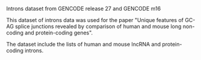 Introns dataset from GENCODE release 27 and GENCODE m16

This dataset of introns data was used for the paper "Unique features of GC-AG splice junctions revealed by comparison of human and mouse long non-coding and protein-coding genes".

The dataset include the lists of human and mouse lncRNA and protein-coding introns.
